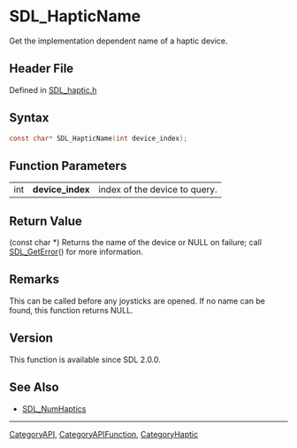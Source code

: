 # SDL_HapticName

Get the implementation dependent name of a haptic device.

## Header File

Defined in [SDL_haptic.h](https://github.com/libsdl-org/SDL/blob/SDL2/include/SDL_haptic.h)

## Syntax

```c
const char* SDL_HapticName(int device_index);
```

## Function Parameters

|     |                  |                               |
| --- | ---------------- | ----------------------------- |
| int | **device_index** | index of the device to query. |

## Return Value

(const char *) Returns the name of the device or NULL on failure; call
[SDL_GetError](SDL_GetError)() for more information.

## Remarks

This can be called before any joysticks are opened. If no name can be
found, this function returns NULL.

## Version

This function is available since SDL 2.0.0.

## See Also

- [SDL_NumHaptics](SDL_NumHaptics)






----
[CategoryAPI](CategoryAPI), [CategoryAPIFunction](CategoryAPIFunction), [CategoryHaptic](CategoryHaptic)

